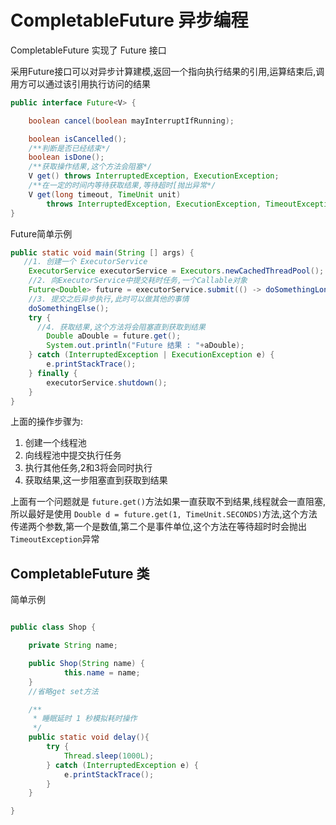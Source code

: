 
# CompletableFuture 异步编程

CompletableFuture 实现了 Future 接口

采用Future接口可以对异步计算建模,返回一个指向执行结果的引用,运算结束后,调用方可以通过该引用执行访问的结果

```java
public interface Future<V> {

    boolean cancel(boolean mayInterruptIfRunning);

    boolean isCancelled();
    /**判断是否已经结束*/
    boolean isDone();
    /**获取操作结果,这个方法会阻塞*/
    V get() throws InterruptedException, ExecutionException;
    /**在一定的时间内等待获取结果,等待超时[抛出异常*/
    V get(long timeout, TimeUnit unit)
        throws InterruptedException, ExecutionException, TimeoutException;
}
```

Future简单示例

```java
public static void main(String [] args) {
   //1. 创建一个 ExecutorService
    ExecutorService executorService = Executors.newCachedThreadPool();
    //2. 向ExecutorService中提交耗时任务,一个Callable对象
    Future<Double> future = executorService.submit(() -> doSomethingLongComputation());
    //3. 提交之后异步执行,此时可以做其他的事情
    doSomethingElse();
    try {
      //4. 获取结果,这个方法将会阻塞直到获取到结果
        Double aDouble = future.get();
        System.out.println("Future 结果 : "+aDouble);
    } catch (InterruptedException | ExecutionException e) {
        e.printStackTrace();
    } finally {
        executorService.shutdown();
    }
}
```
上面的操作步骤为:
1. 创建一个线程池
2. 向线程池中提交执行任务
3. 执行其他任务,2和3将会同时执行
4. 获取结果,这一步阻塞直到获取到结果

上面有一个问题就是 `future.get()`方法如果一直获取不到结果,线程就会一直阻塞,所以最好是使用
`Double d = future.get(1, TimeUnit.SECONDS)`方法,这个方法传递两个参数,第一个是数值,第二个是事件单位,这个方法在等待超时时会抛出
`TimeoutException`异常


## CompletableFuture 类

简单示例
```java

public class Shop {

    private String name;

    public Shop(String name) {
            this.name = name;
    }
    //省略get set方法

    /**
     * 睡眠延时 1 秒模拟耗时操作
     */
    public static void delay(){
        try {
            Thread.sleep(1000L);
        } catch (InterruptedException e) {
            e.printStackTrace();
        }
    }

}
```